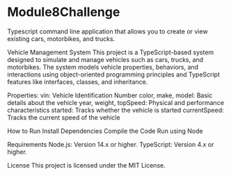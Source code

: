 # Module8Challenge
Typescript command line application that allows you to create or view existing cars, motorbikes, and trucks.

Vehicle Management System
This project is a TypeScript-based system designed to simulate and manage vehicles such as cars, trucks, and motorbikes. The system models vehicle properties, behaviors, and interactions using object-oriented programming principles and TypeScript features like interfaces, classes, and inheritance.


Properties:
vin: Vehicle Identification Number
color, make, model: Basic details about the vehicle
year, weight, topSpeed: Physical and performance characteristics
started: Tracks whether the vehicle is started
currentSpeed: Tracks the current speed of the vehicle

How to Run
Install Dependencies
Compile the Code
Run using Node 

Requirements
Node.js: Version 14.x or higher.
TypeScript: Version 4.x or higher.

License
This project is licensed under the MIT License.